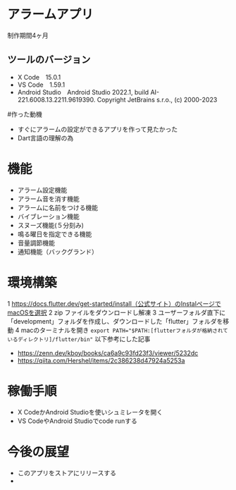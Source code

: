 # アラームアプリ

制作期間4ヶ月

## ツールのバージョン
- X Code&emsp;15.0.1
- VS Code&emsp;1.59.1
- Android Studio&emsp;Android Studio 2022.1, build AI-221.6008.13.2211.9619390. Copyright JetBrains s.r.o., (c) 2000-2023

#作った動機

- すぐにアラームの設定ができるアプリを作って見たかった
- Dart言語の理解の為

# 機能

- アラーム設定機能
- アラーム音を消す機能
- アラームに名前をつける機能
- バイブレーション機能
- スヌーズ機能(５分刻み)
- 鳴る曜日を指定できる機能
- 音量調節機能
- 通知機能（バックグランド）

# 環境構築
1 https://docs.flutter.dev/get-started/install（公式サイト）のInstalページでmacOSを選択
2 zip ファイルをダウンロードし解凍
3 ユーザーフォルダ直下に「development」フォルダを作成し、ダウンロードした「flutter」フォルダを移動
4 macのターミナルを開き `export PATH="$PATH:[flutterフォルダが格納されているディレクトリ]/flutter/bin"`
以下参考にした記事
- https://zenn.dev/kboy/books/ca6a9c93fd23f3/viewer/5232dc
- https://qiita.com/Hershel/items/2c386238d47924a5253a

# 稼働手順
- X CodeかAndroid Studioを使いシュミレータを開く
- VS CodeやAndroid Studioでcode runする

# 今後の展望
- このアプリをストアにリリースする
- 

